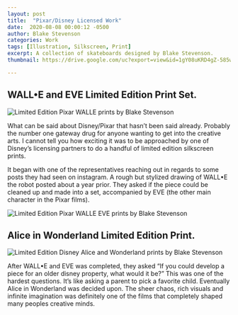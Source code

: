 ```yaml
---
layout: post
title:  "Pixar/Disney Licensed Work"
date:  2020-08-08 00:00:12 -0500
author: Blake Stevenson
categories: Work
tags: [Illustration, Silkscreen, Print]
excerpt: A collection of skateboards designed by Blake Stevenson.
thumbnail: https://drive.google.com/uc?export=view&id=1gY08uKRD4gZ-585w5vI7CiD9h20SC8au 

---
```


## WALL•E and EVE Limited Edition Print Set.

![Limited Edition Pixar WALLE prints by Blake Stevenson](https://drive.google.com/uc?export=view&id=18UezBU4s3xAF_3rn2jEItV0-PKZLU6on)

What can be said about Disney/Pixar that hasn’t been said already. Probably the number one gateway drug for anyone wanting to get into the creative arts. I cannot tell you how exciting it was to be approached by one of Disney’s licensing partners to do a handful of  limited edition silkscreen prints.  

It began with one of the representatives reaching out in regards to some posts they had seen on instagram. A rough but stylized drawing of WALL•E the robot posted about a year prior. They asked if the piece could be cleaned up and made into a set, accompanied by EVE (the other main character in the Pixar films).

![Limited Edition Pixar WALLE EVE prints by Blake Stevenson](https://drive.google.com/uc?export=view&id=1tRbaY_PBhEAjG8GULBiKI9INLlHfCIH2)

## Alice in Wonderland Limited Edition Print.

![Limited Edition Disney Alice and Wonderland prints by Blake Stevenson](https://drive.google.com/uc?export=view&id=1cYpd-is0eGXBKV4HG2CADWQJfP-ReRF6)

After WALL•E and EVE was completed, they asked “If you could develop a piece for an older disney property, what would it be?” This was one of the hardest questions. It’s like asking a parent to pick a favorite child. Eventually Alice in Wonderland was decided upon. The sheer chaos, rich visuals and infinite imagination was definitely one of the films that completely shaped many peoples creative minds.



